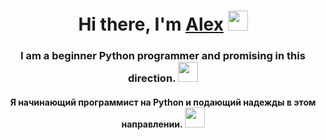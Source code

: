 <h1 align="center">Hi there, I'm <a href="https://daniilshat.ru/" target="_blank">Alex</a> 
<img src="https://github.com/blackcater/blackcater/raw/main/images/Hi.gif" height="32"/></h1>
<h3 align="center">I am a beginner Python programmer and promising in this direction. <img src="https://flyclipart.com/thumb2/python-logo-png-transparent-python-logo-images-205864.png" height="32"/</h3>
<h4 align="center">Я начинающий программист на Python и подающий надежды в этом направлении. <img src="[https://flyclipart.com/thumb2/python-logo-png-transparent-python-logo-images-205864.png](https://gabrieleromanato.com/content/uploads/2022/06/python-alt.png)https://gabrieleromanato.com/content/uploads/2022/06/python-alt.png" height="32"/</h4>
